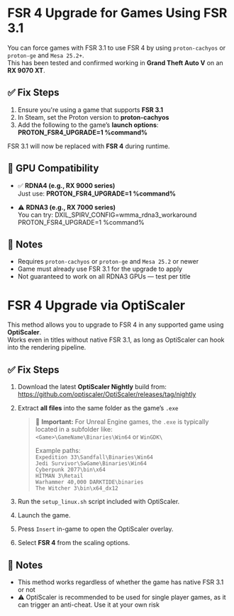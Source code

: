 # FSR 4 Upgrade for Games Using FSR 3.1

You can force games with FSR 3.1 to use FSR 4 by using `proton-cachyos` or `proton-ge` and `Mesa 25.2+`.  
This has been tested and confirmed working in **Grand Theft Auto V** on an **RX 9070 XT**.

## ✅ Fix Steps

1. Ensure you're using a game that supports **FSR 3.1**
2. In Steam, set the Proton version to **proton-cachyos**
3. Add the following to the game’s **launch options**:
**PROTON_FSR4_UPGRADE=1 %command%**

FSR 3.1 will now be replaced with **FSR 4** during runtime.

## 🧪 GPU Compatibility

- ✅ **RDNA4 (e.g., RX 9000 series)**  
  Just use:
**PROTON_FSR4_UPGRADE=1 %command%**

- ⚠️ **RDNA3 (e.g., RX 7000 series)**  
You can try:
DXIL_SPIRV_CONFIG=wmma_rdna3_workaround PROTON_FSR4_UPGRADE=1 %command%

## 📌 Notes

- Requires `proton-cachyos` or `proton-ge` and `Mesa 25.2` or newer
- Game must already use FSR 3.1 for the upgrade to apply
- Not guaranteed to work on all RDNA3 GPUs — test per title


# FSR 4 Upgrade via OptiScaler

This method allows you to upgrade to FSR 4 in any supported game using **OptiScaler**.  
Works even in titles without native FSR 3.1, as long as OptiScaler can hook into the rendering pipeline.

## ✅ Fix Steps

1. Download the latest **OptiScaler Nightly** build from:  
   https://github.com/optiscaler/OptiScaler/releases/tag/nightly

2. Extract **all files** into the same folder as the game’s `.exe`

   > 🔴 **Important:** For Unreal Engine games, the `.exe` is typically located in a subfolder like:  
   > `<Game>\GameName\Binaries\Win64` or `WinGDK\`  
   >  
   > Example paths:  
   > `Expedition 33\Sandfall\Binaries\Win64`  
   > `Jedi Survivor\SwGame\Binaries\Win64`  
   > `Cyberpunk 2077\bin\x64`  
   > `HITMAN 3\Retail`  
   > `Warhammer 40,000 DARKTIDE\binaries`  
   > `The Witcher 3\bin\x64_dx12`

3. Run the `setup_linux.sh` script included with OptiScaler.

4. Launch the game.

5. Press `Insert` in-game to open the OptiScaler overlay.

6. Select **FSR 4** from the scaling options.

## 📌 Notes

- This method works regardless of whether the game has native FSR 3.1 or not
- ⚠️ OptiScaler is recommended to be used for single player games, as it can trigger an anti-cheat. Use it at your own risk
